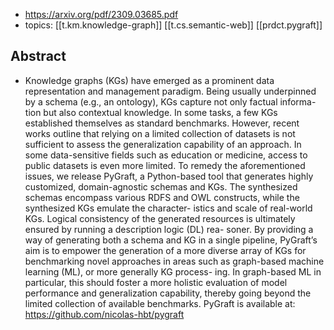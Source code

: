 

- https://arxiv.org/pdf/2309.03685.pdf
- topics: [[t.km.knowledge-graph]] [[t.cs.semantic-web]] [[prdct.pygraft]]

## Abstract

- Knowledge graphs (KGs) have emerged as a prominent data
representation and management paradigm. Being usually underpinned
by a schema (e.g., an ontology), KGs capture not only factual informa-
tion but also contextual knowledge. In some tasks, a few KGs established
themselves as standard benchmarks. However, recent works outline that
relying on a limited collection of datasets is not sufficient to assess the
generalization capability of an approach. In some data-sensitive fields
such as education or medicine, access to public datasets is even more
limited. To remedy the aforementioned issues, we release PyGraft, a
Python-based tool that generates highly customized, domain-agnostic
schemas and KGs. The synthesized schemas encompass various RDFS
and OWL constructs, while the synthesized KGs emulate the character-
istics and scale of real-world KGs. Logical consistency of the generated
resources is ultimately ensured by running a description logic (DL) rea-
soner. By providing a way of generating both a schema and KG in a
single pipeline, PyGraft’s aim is to empower the generation of a more
diverse array of KGs for benchmarking novel approaches in areas such
as graph-based machine learning (ML), or more generally KG process-
ing. In graph-based ML in particular, this should foster a more holistic
evaluation of model performance and generalization capability, thereby
going beyond the limited collection of available benchmarks. PyGraft is
available at: https://github.com/nicolas-hbt/pygraft